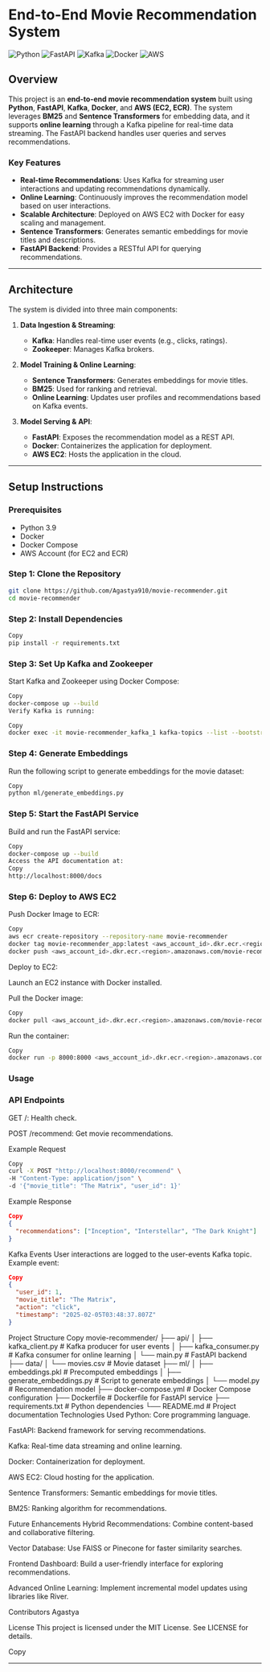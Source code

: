 # End-to-End Movie Recommendation System

![Python](https://img.shields.io/badge/Python-3.9-blue)
![FastAPI](https://img.shields.io/badge/FastAPI-0.85.0-green)
![Kafka](https://img.shields.io/badge/Kafka-3.2.0-orange)
![Docker](https://img.shields.io/badge/Docker-20.10.12-blue)
![AWS](https://img.shields.io/badge/AWS-EC2%2C%20ECR-yellow)

## Overview

This project is an **end-to-end movie recommendation system** built using **Python**, **FastAPI**, **Kafka**, **Docker**, and **AWS (EC2, ECR)**. The system leverages **BM25** and **Sentence Transformers** for embedding data, and it supports **online learning** through a Kafka pipeline for real-time data streaming. The FastAPI backend handles user queries and serves recommendations.

### Key Features
- **Real-time Recommendations**: Uses Kafka for streaming user interactions and updating recommendations dynamically.
- **Online Learning**: Continuously improves the recommendation model based on user interactions.
- **Scalable Architecture**: Deployed on AWS EC2 with Docker for easy scaling and management.
- **Sentence Transformers**: Generates semantic embeddings for movie titles and descriptions.
- **FastAPI Backend**: Provides a RESTful API for querying recommendations.

---

## Architecture

The system is divided into three main components:

1. **Data Ingestion & Streaming**:
   - **Kafka**: Handles real-time user events (e.g., clicks, ratings).
   - **Zookeeper**: Manages Kafka brokers.

2. **Model Training & Online Learning**:
   - **Sentence Transformers**: Generates embeddings for movie titles.
   - **BM25**: Used for ranking and retrieval.
   - **Online Learning**: Updates user profiles and recommendations based on Kafka events.

3. **Model Serving & API**:
   - **FastAPI**: Exposes the recommendation model as a REST API.
   - **Docker**: Containerizes the application for deployment.
   - **AWS EC2**: Hosts the application in the cloud.

---

## Setup Instructions

### Prerequisites
- Python 3.9
- Docker
- Docker Compose
- AWS Account (for EC2 and ECR)

### Step 1: Clone the Repository
```bash
git clone https://github.com/Agastya910/movie-recommender.git
cd movie-recommender
```

### Step 2: Install Dependencies
```bash
Copy
pip install -r requirements.txt
```

### Step 3: Set Up Kafka and Zookeeper
Start Kafka and Zookeeper using Docker Compose:

```bash
Copy
docker-compose up --build
Verify Kafka is running:
```
```bash
Copy
docker exec -it movie-recommender_kafka_1 kafka-topics --list --bootstrap-server localhost:9092
```

### Step 4: Generate Embeddings
Run the following script to generate embeddings for the movie dataset:

```bash
Copy
python ml/generate_embeddings.py
```

### Step 5: Start the FastAPI Service
Build and run the FastAPI service:

```bash
Copy
docker-compose up --build
Access the API documentation at:
Copy
http://localhost:8000/docs
```

### Step 6: Deploy to AWS EC2
Push Docker Image to ECR:

```bash
Copy
aws ecr create-repository --repository-name movie-recommender
docker tag movie-recommender_app:latest <aws_account_id>.dkr.ecr.<region>.amazonaws.com/movie-recommender:latest
docker push <aws_account_id>.dkr.ecr.<region>.amazonaws.com/movie-recommender:latest
```
Deploy to EC2:

Launch an EC2 instance with Docker installed.

Pull the Docker image:

```bash
Copy
docker pull <aws_account_id>.dkr.ecr.<region>.amazonaws.com/movie-recommender:latest
```
Run the container:

```bash
Copy
docker run -p 8000:8000 <aws_account_id>.dkr.ecr.<region>.amazonaws.com/movie-recommender:latest

```
### Usage

### API Endpoints

GET /: Health check.

POST /recommend: Get movie recommendations.

Example Request
```bash
Copy
curl -X POST "http://localhost:8000/recommend" \
-H "Content-Type: application/json" \
-d '{"movie_title": "The Matrix", "user_id": 1}'
```
Example Response
```json
Copy
{
  "recommendations": ["Inception", "Interstellar", "The Dark Knight"]
}
```
Kafka Events
User interactions are logged to the user-events Kafka topic. Example event:

```json
Copy
{
  "user_id": 1,
  "movie_title": "The Matrix",
  "action": "click",
  "timestamp": "2025-02-05T03:48:37.807Z"
}
```
Project Structure
Copy
movie-recommender/
├── api/
│   ├── kafka_client.py       # Kafka producer for user events
│   ├── kafka_consumer.py     # Kafka consumer for online learning
│   └── main.py               # FastAPI backend
├── data/
│   └── movies.csv            # Movie dataset
├── ml/
│   ├── embeddings.pkl        # Precomputed embeddings
│   ├── generate_embeddings.py # Script to generate embeddings
│   └── model.py              # Recommendation model
├── docker-compose.yml        # Docker Compose configuration
├── Dockerfile                # Dockerfile for FastAPI service
├── requirements.txt          # Python dependencies
└── README.md                 # Project documentation
Technologies Used
Python: Core programming language.

FastAPI: Backend framework for serving recommendations.

Kafka: Real-time data streaming and online learning.

Docker: Containerization for deployment.

AWS EC2: Cloud hosting for the application.

Sentence Transformers: Semantic embeddings for movie titles.

BM25: Ranking algorithm for recommendations.

Future Enhancements
Hybrid Recommendations: Combine content-based and collaborative filtering.

Vector Database: Use FAISS or Pinecone for faster similarity searches.

Frontend Dashboard: Build a user-friendly interface for exploring recommendations.

Advanced Online Learning: Implement incremental model updates using libraries like River.

Contributors
Agastya

License
This project is licensed under the MIT License. See LICENSE for details.

Copy

---

